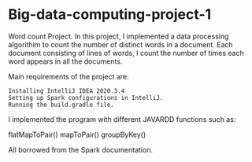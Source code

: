 
# Big-data-computing-project-1
Word count Project.
In this project, I implemented a data processing algorithim to count the number of distinct words in a document.
Each document consisting of lines of words, I count the number of times each word appears in all the documents.


Main requirements of the project are:
```
Installing IntelliJ IDEA 2020.3.4
Setting up Spark configurations in IntelliJ.
Running the build.gradle file.
```
I implemented the program with different JAVARDD functions such as:

flatMapToPair()
mapToPair()
groupByKey()

All borrowed from the Spark documentation.

